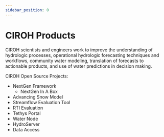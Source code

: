 ```yaml
---
sidebar_position: 0
---
```


# CIROH Products

CIROH scientists and engineers work to improve the understanding of hydrologic processes, operational hydrologic forecasting techniques and workflows, community water modeling, translation of forecasts to actionable products, and use of water predictions in decision making.

CIROH Open Source Projects:
- NextGen Framework
    - NextGen In A Box
- Advancing Snow Model
- Streamflow Evaluation Tool
- RTI Evaluation
- Tethys Portal
- Water Node
- HydroServer
- Data Access
